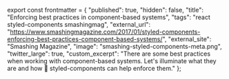 export const frontmatter = {
  "published": true,
  "hidden": false,
  "title": "Enforcing best practices in component-based systems",
  "tags": "react styled-components smashingmag",
  "external_url": "https://www.smashingmagazine.com/2017/01/styled-components-enforcing-best-practices-component-based-systems/",
  "external_site": "Smashing Magazine",
  "image": "smashing-styled-components-meta.png",
  "twitter_large": true,
  "custom_excerpt": "There are some best practices when working with component-based systems. Let's illuminate what they are and how 💅 styled-components can help enforce them."
};


